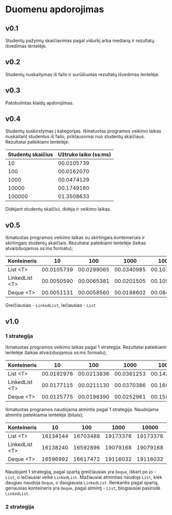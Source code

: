 # Duomenu apdorojimas

## v0.1
Studentų pažymių skaičiavimas pagal vidurkį arba medianą ir rezultatų išvedimas lentelėje.

## v0.2
Studentų nuskaitymas iš failo ir surūšiuotas rezultatų išvedimas lentelėje.

## v0.3
Patobulintas klaidų apdorojimas.

## v0.4
Studentų suskirstymas į kategorijas. Išmatuotas programos veikimo laikas nuskaitant studentus iš failo, priklausomai nuo studentų skaičiaus. Rezultatai pateikiami lentelėje: 

| Studentų skaičius | Užtruko laiko (ss:ms) |
|---------------|----------------------|
| 10            | 00.0105739           |
| 100           | 00.0162070           |
| 1000          | 00.0474129           |
| 10000         | 00.1749180           |
| 100000        | 01.3508633           |

Didėjant studentų skaičiui, didėja ir veikimo laikas.

## v0.5
Išmatuotas programos veikimo laikas su skirtingais konteineriais ir skirtingais studentų skaičiais. Rezultatai pateikiami lentelėje (laikas atvaizduojamus ss:ms formatu);

| Konteineris   | 10         | 100        | 1000       | 10000      | 100000     |
|---------------|------------|------------|------------|------------|------------|
| List &lt;T&gt;       | 00.0105739 | 00.0299065 | 00.0340985 | 00.1076318 | 00.7782735 |
| LinkedList &lt;T&gt; | 00.0050590 | 00.0065381 | 00.0201505 | 00.1057368 | 00.7343116 |
| Deque &lt;T&gt;      | 00.0051131 | 00.0058560 | 00.0198602 | 00.0842828 | 00.7656510 |

Greičiausias - `LinkedList`, lečiausias - `List`

## v1.0

### 1 strategija
Išmatuotas programos veikimo laikas pagal 1 strategija. Rezultatai pateikiami lentelėje (laikas atvaizduojamus ss:ms formatu);

| Konteineris   | 10         | 100        | 1000       | 10000      | 100000     |
|---------------|------------|------------|------------|------------|------------|
| List &lt;T&gt;       | 00.0192976 | 00.0213836 | 00.0361253 | 00.1423622 | 01.1887621 |
| LinkedList &lt;T&gt; | 00.0177115 | 00.0211130 | 00.0370386 | 00.1605567 | 01.2686796 |
| Deque &lt;T&gt;      | 00.0125775 | 00.0198390 | 00.0252961 | 00.1588843 | 01.1896728 |

Išmatuotas programos naudojama atmintis pagal 1 strategija. Naudojama atmintis pateikiamia lentelėje (bitais);

| Konteineris   | 10       | 100      | 1000     | 10000    | 100000   |
|---------------|----------|----------|----------|----------|----------|
| List &lt;T&gt;       | 16134144 | 16703488 | 19173376 | 19173376 | 54001664 |
| LinkedList &lt;T&gt; | 16138240 | 16592896 | 19079168 | 19079168 | 67571712 |
| Deque &lt;T&gt;      | 16596992 | 16617472 | 19116032 | 19116032 | 54140928 |

Naudojant 1 strategiją, pagal spartą greičiausias yra `Deque`, iškart po jo - `List`, o lečiausiai veikė `LinkedList`. Mažiausiai atminties naudoja `List`, kiek daugiau naudoja `Deque`, o daugiausia `LinkedList`. Renkantis pagal spartą, geriausias konteineris yra `Deque`, pagal atmintį - `List`, blogiausiai pasirodė `LinkedList`.

### 2 strategija